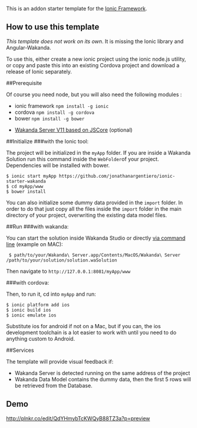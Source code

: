 This is an addon starter template for the [Ionic Framework](http://ionicframework.com/).

## How to use this template

*This template does not work on its own*. It is missing the Ionic library and Angular-Wakanda.

To use this, either create a new ionic project using the ionic node.js utility, or copy and paste this into an existing Cordova project and download a release of Ionic separately.

##Prerequisite

Of course you need node, but you will also need the following modules :

* ionic framework `npm install -g ionic`
* cordova `npm install -g cordova`
* bower `npm install -g bower`
- [Wakanda Server V11 based on JSCore](http://www.wakanda.org/downloads) (optional)

##Initialize
###with the Ionic tool:

The project will be initialized in the `myApp` folder. If you are inside a Wakanda Solution run this command inside the `WebFolder`of your project. Dependencies will be installed with bower.

```
$ ionic start myApp https://github.com/jonathanargentiero/ionic-starter-wakanda
$ cd myApp/www
$ bower install
```

You can also initialize some dummy data provided in the `import` folder. In order to do that just copy all the files inside the `import` folder in the main directory of your project, overwriting the existing data model files.

##Run
###with wakanda:

You can start the solution inside Wakanda Studio or directly [via command line](http://livedoc.wakanda.org/Command-Line-Access/Administrating-Wakanda-Server-Unix.300-583228.en.html) (example on MAC): 

```
 $ path/to/your/Wakanda\ Server.app/Contents/MacOS/Wakanda\ Server /path/to/your/solution/solution.waSolution 
```

Then navigate to `http://127.0.0.1:8081/myApp/www`

###with cordova:

Then, to run it, cd into `myApp` and run:

```
$ ionic platform add ios
$ ionic build ios
$ ionic emulate ios
```

Substitute ios for android if not on a Mac, but if you can, the ios development toolchain is a lot easier to work with until you need to do anything custom to Android.

##Services

The template will provide visual feedback if:

- Wakanda Server is detected running on the same address of the project
- Wakanda Data Model contains the dummy data, then the first 5 rows will be retrieved from the Database.

## Demo
http://plnkr.co/edit/QdYHmybTcKWQyB88TZ3a?p=preview
